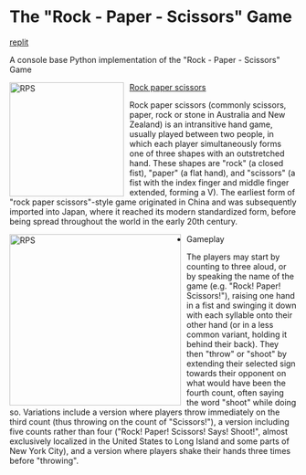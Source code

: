 # The "Rock - Paper - Scissors" Game

[replit](https://replit.com/@stoyannaidenov/RockPaperScissorsByNenogzar#main.py)

A console base Python implementation of the "Rock - Paper - Scissors" Game

<img src="https://upload.wikimedia.org/wikipedia/commons/thumb/6/67/Rock-paper-scissors.svg/1024px-Rock-paper-scissors.svg.png" alt="RPS" width="200" height="200" style="float: left; margin-right: 10px;">

[Rock paper scissors](https://en.wikipedia.org/wiki/Rock_paper_scissors)

Rock paper scissors (commonly scissors, paper, rock or stone in Australia and New Zealand) is an intransitive hand game, usually played between two people, in which each player simultaneously forms one of three shapes with an outstretched hand. These shapes are "rock" (a closed fist), "paper" (a flat hand), and "scissors" (a fist with the index finger and middle finger extended, forming a V). The earliest form of "rock paper scissors"-style game originated in China and was subsequently imported into Japan, where it reached its modern standardized form, before being spread throughout the world in the early 20th century.

<img src="https://upload.wikimedia.org/wikipedia/commons/thumb/a/ad/Pierre_ciseaux_feuille_l%C3%A9zard_spock_aligned.svg/1024px-Pierre_ciseaux_feuille_l%C3%A9zard_spock_aligned.svg.png" alt="RPS" width="300" height="300" style="float: left; margin-right: 10px;">

* Gameplay
  
The players may start by counting to three aloud, or by speaking the name of the game (e.g. "Rock! Paper! Scissors!"), raising one hand in a fist and swinging it down with each syllable onto their other hand (or in a less common variant, holding it behind their back). They then "throw" or "shoot" by extending their selected sign towards their opponent on what would have been the fourth count, often saying the word "shoot" while doing so. Variations include a version where players throw immediately on the third count (thus throwing on the count of "Scissors!"), a version including five counts rather than four ("Rock! Paper! Scissors! Says! Shoot!", almost exclusively localized in the United States to Long Island and some parts of New York City), and a version where players shake their hands three times before "throwing".

